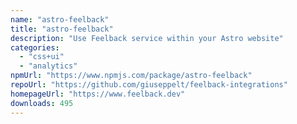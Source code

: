 ```yaml
---
name: "astro-feelback"
title: "astro-feelback"
description: "Use Feelback service within your Astro website"
categories:
  - "css+ui"
  - "analytics"
npmUrl: "https://www.npmjs.com/package/astro-feelback"
repoUrl: "https://github.com/giuseppelt/feelback-integrations"
homepageUrl: "https://www.feelback.dev"
downloads: 495
---
```

